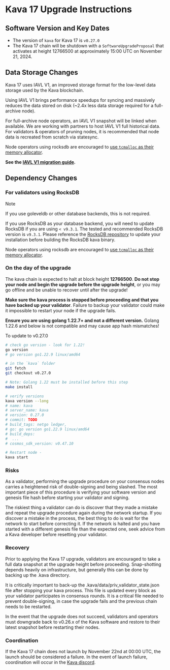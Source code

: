 # Kava 17 Upgrade Instructions

## Software Version and Key Dates

- The version of `kava` for Kava 17 is `v0.27.0`
- The Kava 17 chain will be shutdown with a `SoftwareUpgradeProposal` that
  activates at height 12766500 at approximately 15:00 UTC on November 21, 2024.

## Data Storage Changes

Kava 17 uses IAVL V1, an improved storage format for the low-level data storage used by the Kava blockchain.

Using IAVL V1 brings performance speedups for syncing and massively reduces the data stored on disk (~2.4x less data storage required for a full-archive node).

For full-archive node operators, an IAVL V1 snapshot will be linked when available. We are working with partners to host IAVL V1 full historical data.
For validators & operators of pruning nodes, it is recommended that node data is recreated from scratch via statesync.

Node operators using rocksdb are encouraged to [use `tcmalloc` as their memory allocator](./iavl-v1.md#default-memory-allocator).

**See the [IAVL V1 migration guide](./iavl-v1.md).**

## Dependency Changes

### For validators using RocksDB

> [!NOTE]
> If you use goleveldb or other database backends, this is not required.

If you use RocksDB as your database backend, you will need to update RocksDB if you are using `< v9.3.1`. The tested and recommended RocksDB version is `v9.3.1`.
Please reference the [RocksDB repository](https://github.com/facebook/rocksdb/tree/v9.3.1) to update your installation before building the RocksDB kava binary.

Node operators using rocksdb are encouraged to [use `tcmalloc` as their memory allocator](https://github.com/Kava-Labs/kava/blob/v0.26.2-iavl-v1/migrate/v0_26/iavl-v1.md#default-memory-allocator).

### On the day of the upgrade

The kava chain is expected to halt at block height **12766500**. **Do not stop your node and begin the upgrade before the upgrade height**, or you may go offline and be unable to recover until after the upgrade!

**Make sure the kava process is stopped before proceeding and that you have backed up your validator**. Failure to backup your validator could make it impossible to restart your node if the upgrade fails.

**Ensure you are using golang 1.22.7+ and not a different version.** Golang 1.22.6 and below is not compatible and may cause app hash mismatches!

To update to v0.27.0

```sh
# check go version - look for 1.22!
go version
# go version go1.22.9 linux/amd64

# in the `kava` folder
git fetch
git checkout v0.27.0

# Note: Golang 1.22 must be installed before this step
make install

# verify versions
kava version --long
# name: kava
# server_name: kava
# version: 0.27.0
# commit: TODO
# build_tags: netgo ledger,
# go: go version go1.22.9 linux/amd64
# build_deps:
#  ...
# cosmos_sdk_version: v0.47.10

# Restart node -
kava start
```

### Risks

As a validator, performing the upgrade procedure on your consensus nodes carries a heightened risk of double-signing and being slashed. The most important piece of this procedure is verifying your software version and genesis file hash before starting your validator and signing.

The riskiest thing a validator can do is discover that they made a mistake and repeat the upgrade procedure again during the network startup. If you discover a mistake in the process, the best thing to do is wait for the network to start before correcting it. If the network is halted and you have started with a different genesis file than the expected one, seek advice from a Kava developer before resetting your validator.

### Recovery

Prior to applying the Kava 17 upgrade, validators are encouraged to take a full data snapshot at the upgrade height before proceeding. Snap-shotting depends heavily on infrastructure, but generally this can be done by backing up the .kava directory.

It is critically important to back-up the .kava/data/priv_validator_state.json file after stopping your kava process. This file is updated every block as your validator participates in consensus rounds. It is a critical file needed to prevent double-signing, in case the upgrade fails and the previous chain needs to be restarted.

In the event that the upgrade does not succeed, validators and operators must downgrade back to v0.26.x of the Kava software and restore to their latest snapshot before restarting their nodes.

### Coordination

If the Kava 17 chain does not launch by November 22nd at 00:00 UTC, the launch should be considered a failure. In the event of launch failure, coordination will occur in the [Kava discord](https://discord.com/invite/kQzh3Uv).
